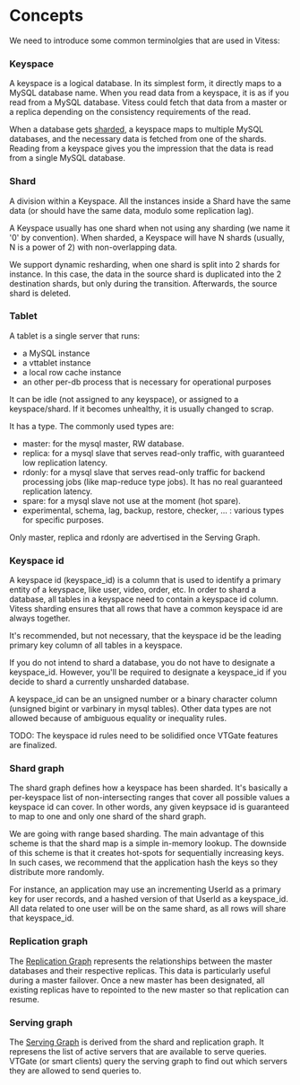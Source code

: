 # Concepts
We need to introduce some common terminolgies that are used in Vitess:
### Keyspace
A keyspace is a logical database.
In its simplest form, it directly maps to a MySQL database name.
When you read data from a keyspace, it is as if you read from a MySQL database.
Vitess could fetch that data from a master or a replica depending
on the consistency requirements of the read.

When a database gets [sharded](http://en.wikipedia.org/wiki/Shard_(database_architecture)),
a keyspace maps to multiple MySQL databases,
and the necessary data is fetched from one of the shards.
Reading from a keyspace gives you the impression that the data is read from
a single MySQL database.

### Shard

A division within a Keyspace. All the instances inside a Shard have the same data (or should have the same data,
modulo some replication lag).

A Keyspace usually has one shard when not using any sharding (we name it '0' by convention). When sharded, a Keyspace will have N shards (usually, N is a power of 2) with non-overlapping data.

We support dynamic resharding, when one shard is split into 2 shards for instance. In this case, the data in the
source shard is duplicated into the 2 destination shards, but only during the transition. Afterwards, the source shard is
deleted.

### Tablet

A tablet is a single server that runs:
- a MySQL instance
- a vttablet instance
- a local row cache instance
- an other per-db process that is necessary for operational purposes

It can be idle (not assigned to any keyspace), or assigned to a keyspace/shard. If it becomes unhealthy, it is usually changed to scrap.

It has a type. The commonly used types are:
- master: for the mysql master, RW database.
- replica: for a mysql slave that serves read-only traffic, with guaranteed low replication latency.
- rdonly: for a mysql slave that serves read-only traffic for backend processing jobs (like map-reduce type jobs). It has no real guaranteed replication latency.
- spare: for a mysql slave not use at the moment (hot spare).
- experimental, schema, lag, backup, restore, checker, ... : various types for specific purposes.

Only master, replica and rdonly are advertised in the Serving Graph.

### Keyspace id
A keyspace id (keyspace_id) is a column that is used to identify a primary entity
of a keyspace, like user, video, order, etc.
In order to shard a database, all tables in a keyspace need to
contain a keyspace id column.
Vitess sharding ensures that all rows that have a common keyspace id are
always together.

It's recommended, but not necessary, that the keyspace id be the leading primary
key column of all tables in a keyspace.

If you do not intend to shard a database, you do not have to
designate a keyspace_id.
However, you'll be required to designate a keyspace_id
if you decide to shard a currently unsharded database.

A keyspace_id can be an unsigned number or a binary character column (unsigned bigint
or varbinary in mysql tables). Other data types are not allowed because of ambiguous
equality or inequality rules.

TODO: The keyspace id rules need to be solidified once VTGate features are finalized.

### Shard graph
The shard graph defines how a keyspace has been sharded. It's basically a per-keyspace
list of non-intersecting ranges that cover all possible values a keyspace id can cover.
In other words, any given keypsace id is guaranteed to map to one and only one
shard of the shard graph.

We are going with range based sharding.
The main advantage of this scheme is that the shard map is a simple in-memory lookup.
The downside of this scheme is that it creates hot-spots for sequentially increasing keys.
In such cases, we recommend that the application hash the keys so they
distribute more randomly.

For instance, an application may use an incrementing UserId as a primary key for user records,
and a hashed version of that UserId as a keyspace_id. All data related to one user will be on
the same shard, as all rows will share that keyspace_id.

### Replication graph
The [Replication Graph](ReplicationGraph.markdown) represents the relationships between the master
databases and their respective replicas.
This data is particularly useful during a master failover.
Once a new master has been designated, all existing replicas have to
repointed to the new master so that replication can resume.

### Serving graph
The [Serving Graph](ServingGraph.markdown) is derived from the shard and replication graph.
It represens the list of active servers that are available to serve
queries.
VTGate (or smart clients) query the serving graph to find out which servers
they are allowed to send queries to.
